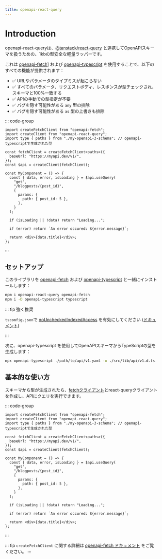 ```yaml
---
title: openapi-react-query
---
```


# Introduction

openapi-react-queryは、[@tanstack/react-query](https://tanstack.com/query/latest/docs/framework/react/overview) と連携してOpenAPIスキーマを扱うための、1kbの型安全な軽量ラッパーです。

これは [openapi-fetch](../openapi-fetch/)] および [openapi-typescript](../introduction) を使用することで、以下のすべての機能が提供されます：

- ✅ URLやパラメータのタイプミスが起こらない
- ✅ すべてのパラメータ、リクエストボディ、レスポンスが型チェックされ、スキーマと100%一致する
- ✅ APIの手動での型指定が不要
- ✅ バグを隠す可能性がある `any` 型の排除
- ✅ バグを隠す可能性がある `as` 型の上書きも排除

::: code-group

```tsx [src/my-component.ts]
import createFetchClient from "openapi-fetch";
import createClient from "openapi-react-query";
import type { paths } from "./my-openapi-3-schema"; // openapi-typescriptで生成された型

const fetchClient = createFetchClient<paths>({
  baseUrl: "https://myapi.dev/v1/",
});
const $api = createClient(fetchClient);

const MyComponent = () => {
  const { data, error, isLoading } = $api.useQuery(
    "get",
    "/blogposts/{post_id}",
    {
      params: {
        path: { post_id: 5 },
      },
    }
  );

  if (isLoading || !data) return "Loading...";

  if (error) return `An error occured: ${error.message}`;

  return <div>{data.title}</div>;
};
```

:::

## セットアップ

このライブラリを [openapi-fetch](../openapi-fetch/) および [openapi-typescript](../introduction) と一緒にインストールします：

```bash
npm i openapi-react-query openapi-fetch
npm i -D openapi-typescript typescript
```

::: tip 強く推奨

`tsconfig.json`で [noUncheckedIndexedAccess](https://www.typescriptlang.org/tsconfig#noUncheckedIndexedAccess) を有効にしてください ([ドキュメント](/advanced#enable-nouncheckedindexaccess-in-your-tsconfigjson))

:::

次に、openapi-typescript を使用してOpenAPIスキーマからTypeScriptの型を生成します：

```bash
npx openapi-typescript ./path/to/api/v1.yaml -o ./src/lib/api/v1.d.ts
```

## 基本的な使い方

スキーマから型が生成されたら、[fetchクライアント](../introduction.md)とreact-queryクライアントを作成し、APIにクエリを実行できます。

::: code-group

```tsx [src/my-component.ts]
import createFetchClient from "openapi-fetch";
import createClient from "openapi-react-query";
import type { paths } from "./my-openapi-3-schema"; // openapi-typescriptで生成された型

const fetchClient = createFetchClient<paths>({
  baseUrl: "https://myapi.dev/v1/",
});
const $api = createClient(fetchClient);

const MyComponent = () => {
  const { data, error, isLoading } = $api.useQuery(
    "get",
    "/blogposts/{post_id}",
    {
      params: {
        path: { post_id: 5 },
      },
    }
  );

  if (isLoading || !data) return "Loading...";

  if (error) return `An error occured: ${error.message}`;

  return <div>{data.title}</div>;
};
```

:::

::: tip
`createFetchClient` に関する詳細は [openapi-fetch ドキュメント](../openapi-fetch/index.md) をご覧ください。
:::

